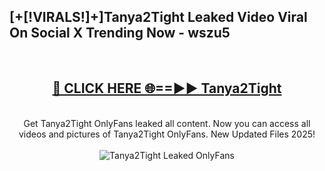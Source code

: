 <h2>[+[!VIRALS!]+]Tanya2Tight Leaked Video Viral On Social X Trending Now - wszu5</h2>
<br>
<div align="center">
<h2><a href="https://libra.edu.pl?Tanya2Tight" rel="nofollow">🔴 CLICK HERE 🌐==►► Tanya2Tight</a></h2>
<br>
Get Tanya2Tight OnlyFans leaked all content. Now you can access all videos and pictures of Tanya2Tight OnlyFans. New Updated Files 2025!
<br>
<br>
<a href="https://libra.edu.pl?Tanya2Tight" rel="nofollow" data-target="animated-image.originalLink"><img src="https://i.ibb.co.com/WyWwxjT/player-gif2.gif" alt="Tanya2Tight Leaked OnlyFans" style="max-width: 100%; display: inline-block;" data-target="animated-image.originalImage"></a>
</div>
<br>
